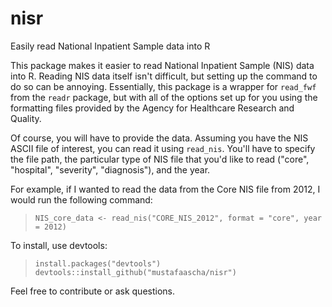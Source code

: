 # nisr
Easily read National Inpatient Sample data into R

This package makes it easier to read National Inpatient Sample (NIS) data into R. Reading NIS data itself isn't difficult, but setting up the command to do so can be annoying. Essentially, this package is a wrapper for `read_fwf` from the `readr` package, but with all of the options set up for you using the formatting files provided by the Agency for Healthcare Research and Quality. 

Of course, you will have to provide the data. Assuming you have the NIS ASCII file of interest, you can read it using `read_nis`. You'll have to specify the file path, the particular type of NIS file that you'd like to read ("core", "hospital", "severity", "diagnosis"), and the year. 

For example, if I wanted to read the data from the Core NIS file from 2012, I would run the following command:

> `NIS_core_data <- read_nis("CORE_NIS_2012", format = "core", year = 2012)`

To install, use devtools: 

> `install.packages("devtools")`
> `devtools::install_github("mustafaascha/nisr")`

Feel free to contribute or ask questions. 
